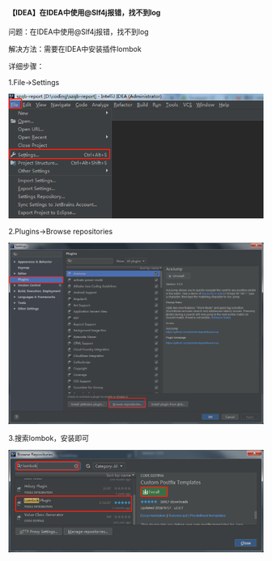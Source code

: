 #### 【IDEA】在IDEA中使用@Slf4j报错，找不到log

问题：在IDEA中使用@Slf4j报错，找不到log

解决方法：需要在IDEA中安装插件lombok

详细步骤：

1.File->Settings

![image](img/@Slf4j-1.png)

2.Plugins->Browse repositories

![image](img/@Slf4j-2.png)

3.搜索lombok，安装即可

![image](img/@Slf4j-3.png)